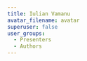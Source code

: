 ```yaml
---
title: Iulian Vamanu
avatar_filename: avatar
superuser: false
user_groups:
  - Presenters
  - Authors
---
```


